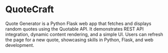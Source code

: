 # QuoteCraft
Quote Generator is a Python Flask web app that fetches and displays random quotes using the Quotable API. It demonstrates REST API integration, dynamic content rendering, and a simple UI. Users can refresh the page for a new quote, showcasing skills in Python, Flask, and web development.
